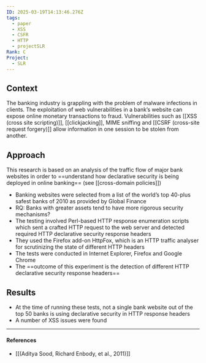 ```yaml
---
ID: 2025-03-19T14:13:46.276Z
tags:
  - paper
  - XSS
  - CSFR
  - HTTP
  - projectSLR
Rank: C
Project:
  - SLR
---
```

## Context

The banking industry is grappling with the problem of malware infections in clients. The exploitation of web vulnerabilities in a bank’s website can expose online monetary transactions to fraud. Vulnerabilities such as [[XSS (cross site scripting)]], [[clickjacking]], MIME sniffing and [[CSRF (cross-site request forgery)]] allow information in one session to be stolen from another.

## Approach

This research is based on an analysis of the traffic flow of major bank websites in order to ==understand how declarative security is being deployed in online banking== (see [[cross-domain policies]])
- Banking websites were selected from a list of the world’s top 40-plus safest banks of 2010 as provided by Global Finance
- RQ: Banks with greater assets tend to have more rigorous security mechanisms?
- The testing involved Perl-based HTTP response enumeration scripts which sent a crafted HTTP request to the web server and detected required HTTP declarative security response headers
- They used the Firefox add-on HttpFox, which is an HTTP traffic analyser for scrutinizing the state of different HTTP headers
- The tests were conducted in Internet Explorer, Firefox and Google Chrome
- The ==outcome of this experiment is the detection of different HTTP declarative security response headers==

## Results

- At the time of running these tests, not a single bank website out of the top 50 banks is using declarative security in HTTP response headers
- A number of XSS issues were found

---
#### References
- [[(Aditya Sood, Richard Enbody, et al., 2011)]]
